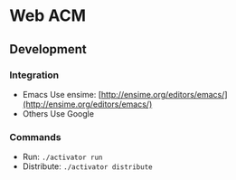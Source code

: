 # Web ACM

## Development

### Integration

- Emacs
  Use ensime: [http://ensime.org/editors/emacs/](http://ensime.org/editors/emacs/)
- Others
  Use Google

### Commands

- Run:
  `./activator run`
- Distribute:
  `./activator distribute`

